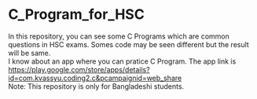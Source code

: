 # C_Program_for_HSC
In this repository, you can see some C Programs which are common questions in HSC exams. Somes code may be seen different but the result will be same.
<br>
I know about an app where you can pratice C Program. The app link is https://play.google.com/store/apps/details?id=com.kvassyu.coding2.c&pcampaignid=web_share
<br>
Note: This repository is only for Bangladeshi students.

